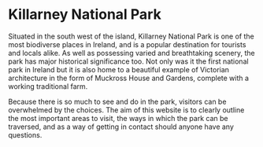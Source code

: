 # Killarney National Park

Situated in the south west of the island, Killarney National Park is one of the most biodiverse places in Ireland, and is a popular destination for tourists and locals alike. As well as possessing varied and breathtaking scenery, the park has major historical significance too. Not only was it the first national park in Ireland but it is also home to a beautiful example of Victorian architecture in the form of Muckross House and Gardens, complete with a working traditional farm. 
 
Because there is so much to see and do in the park, visitors can be overwhelmed by the choices. The aim of this website is to clearly outline the most important areas to visit, the ways in which the park can be traversed, and as a way of getting in contact should anyone have any questions.
